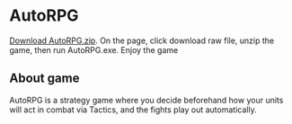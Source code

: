 # AutoRPG

<a href="AutoRPG-v0.0.2.7z">Download AutoRPG.zip</a>. On the page, click download raw file, unzip the game, then run AutoRPG.exe. Enjoy the game

## About game

AutoRPG is a strategy game where you decide beforehand how your units will act in combat via Tactics, and the fights play out automatically.